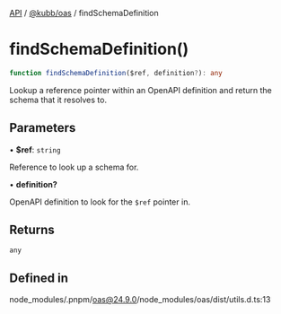 [API](../../../packages.md) / [@kubb/oas](../index.md) / findSchemaDefinition

# findSchemaDefinition()

```ts
function findSchemaDefinition($ref, definition?): any
```

Lookup a reference pointer within an OpenAPI definition and return the schema that it resolves
to.

## Parameters

• **$ref**: `string`

Reference to look up a schema for.

• **definition?**

OpenAPI definition to look for the `$ref` pointer in.

## Returns

`any`

## Defined in

node\_modules/.pnpm/oas@24.9.0/node\_modules/oas/dist/utils.d.ts:13
